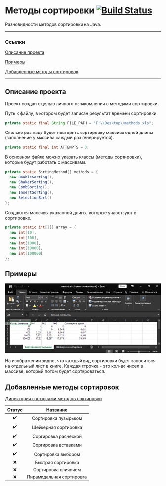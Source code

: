 # Методы сортировки [![Build Status](https://img.shields.io/badge/Version-2022/05/18-red.svg)](#SortingMethods)
Разновидности методов сортировки на Java.
<hr>

### Ссылки
[Описание проекта](#описание-проекта)

[Примеры](#примеры)

[Добавленные методы сортировок](#добавленные-методы-сортировок)

<hr>

## Описание проекта
Проект создан с целью личного ознакомления с методами сортировки.

Путь к файлу, в котором будет записан результат времени сортировки.
```java
private static final String FILE_PATH = "F:\\Desktop\\methods.xls";
```

Сколько раз надо будет повторять сортировку массива одной длины (заполнение у массива каждый раз генерируется).
```java
private static final int ATTEMPTS = 3;
```

В основном файле можно указать классы (методы сортировки), которые будут работать с массивами.
```java
private static SortingMethod[] methods = {
  new BoubleSorting(),
  new ShakerSorting(),
  new CombSorting(),
  new InsertSorting(),
  new SelectionSort()
};
```

Создаются массивы указанной длины, которые учавствуют в сортировке.
```java
private static int[][] array = {
  new int[10],
  new int[100],
  new int[1000],
  new int[10000],
  new int[100000]
};
```

## Примеры
![Excel Output](https://github.com/YarikBur/Sorting-methods/blob/main/readme-images/Excel.png)

На изображении видно, что каждый вид сортировки будет заноситься на отдельный лист в книге.
Каждая строчка - это кол-во чисел в массиве, который потом будет сортироваться.

## Добавленные методы сортировок
[Директория с классами методов сортировки](https://github.com/YarikBur/Sorting-methods/tree/main/src/ru/asfick/methods)

| Статус | Название |
| :---: | :---: |
| :heavy_check_mark: | Сортировка пузырьком |
| :heavy_check_mark: | Шейкерная сортировка |
| :heavy_check_mark: | Сортировка расчёской |
| :heavy_check_mark: | Сортировка вставками |
| :heavy_check_mark: | Сортировка выбором |
| :x: | Быстрая сортировка |
| :x: | Сортировка слиянием |
| :x: | Пирамидальная сортировка |
